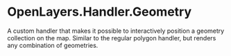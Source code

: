 # OpenLayers.Handler.Geometry

A custom handler that makes it possible to interactively position a geometry collection on the map. Similar to the regular polygon handler, but renders any combination of geometries.
